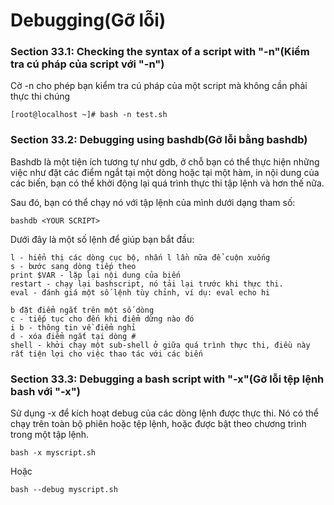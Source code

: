 # Debugging(Gỡ lỗi)
### Section 33.1: Checking the syntax of a script with "-n"(Kiểm tra cú pháp của script với "-n")
Cờ -n cho phép bạn kiểm tra cú pháp của một script mà không cần phải thực thi chúng
```
[root@localhost ~]# bash -n test.sh
```

### Section 33.2: Debugging using bashdb(Gỡ lỗi bằng bashdb)
Bashdb là một tiện ích tương tự như gdb, ở chỗ bạn có thể thực hiện những việc như đặt các điểm ngắt tại một dòng hoặc tại một hàm, in nội dung của các biến, bạn có thể khởi động lại quá trình thực thi tập lệnh và hơn thế nữa.

Sau đó, bạn có thể chạy nó với tập lệnh của mình dưới dạng tham số:
```
bashdb <YOUR SCRIPT>
```
Dưới đây là một số lệnh để giúp bạn bắt đầu:
```
l - hiển thị các dòng cục bộ, nhấn l lần nữa để cuộn xuống
s - bước sang dòng tiếp theo
print $VAR - lặp lại nội dung của biến
restart - chạy lại bashscript, nó tải lại trước khi thực thi.
eval - đánh giá một số lệnh tùy chỉnh, ví dụ: eval echo hi

b đặt điểm ngắt trên một số dòng
c - tiếp tục cho đến khi điểm dừng nào đó
i b - thông tin về điểm nghỉ
d - xóa điểm ngắt tại dòng #
shell - khởi chạy một sub-shell ở giữa quá trình thực thi, điều này rất tiện lợi cho việc thao tác với các biến
```

### Section 33.3: Debugging a bash script with "-x"(Gỡ lỗi tệp lệnh bash với "-x")
Sử dụng -x để kích hoạt debug của các dòng lệnh được thực thi. Nó có thể chạy trên toàn bộ phiên hoặc tệp lệnh, hoặc được bật theo chương trình trong một tập lệnh.
```
bash -x myscript.sh
```
Hoặc
```
bash --debug myscript.sh
```
